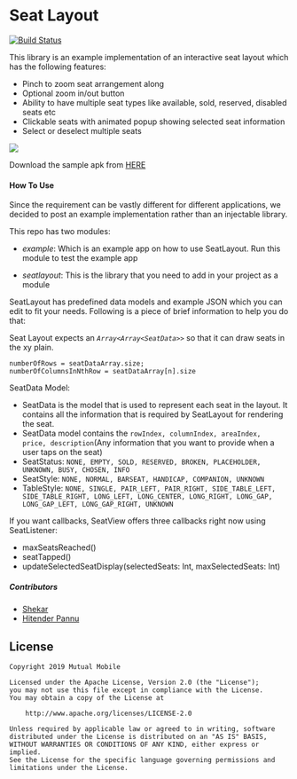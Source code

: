Seat Layout
=============
[![Build Status](https://travis-ci.org/mutualmobile/Barricade.svg)](https://travis-ci.org/mutualmobile/SeatLayout.svg?branch=master)

This library is an example implementation of an interactive seat layout which has the following features:

* Pinch to zoom seat arrangement along
* Optional zoom in/out button
* Ability to have multiple seat types like available, sold, reserved, disabled seats etc
* Clickable seats with animated popup showing selected seat information
* Select or deselect multiple seats

<img src="https://github.com/mutualmobile/SeatLayout/blob/master/Artifacts/SeatLayout_showcase.gif">

Download the sample apk from [HERE](https://github.com/mutualmobile/SeatLayout/blob/master/Artifacts/Seatlayout_apk.apk "SeatLayout Apk")

#### How To Use

Since the requirement can be vastly different for different applications, we decided to post an example implementation rather than an injectable library.

This repo has two modules:
* *example*: Which is an example app on how to use SeatLayout. Run this module to test the example app

* *seatlayout*: This is the library that you need to add in your project as a module

SeatLayout has predefined data models and example JSON which you can edit to fit your needs. Following is a piece of brief information to help you do that:


Seat Layout expects an <em>`Array<Array<SeatData>>`</em> so that it can draw seats in the xy plain.

    numberOfRows = seatDataArray.size;
    numberOfColumnsInNthRow = seatDataArray[n].size
    
SeatData Model:
* SeatData is the model that is used to represent each seat in the layout. It contains all the information that is required by SeatLayout for rendering the seat.
* SeatData model contains the `rowIndex, columnIndex, areaIndex, price, description`(Any information that you want to provide when a user taps on the seat)
* SeatStatus: `NONE, EMPTY, SOLD, RESERVED, BROKEN, PLACEHOLDER, UNKNOWN, BUSY, CHOSEN, INFO`
* SeatStyle: `NONE, NORMAL, BARSEAT, HANDICAP, COMPANION, UNKNOWN`
* TableStyle: `NONE, SINGLE, PAIR_LEFT, PAIR_RIGHT, SIDE_TABLE_LEFT, SIDE_TABLE_RIGHT, LONG_LEFT, LONG_CENTER, LONG_RIGHT, LONG_GAP, LONG_GAP_LEFT, LONG_GAP_RIGHT, UNKNOWN`

If you want callbacks, SeatView offers three callbacks right now using SeatListener:
* maxSeatsReached()
* seatTapped()
* updateSelectedSeatDisplay(selectedSeats: Int, maxSelectedSeats: Int)


##### Contributors
* [Shekar](https://github.com/shekaroppo "Shekar")
* [Hitender Pannu](https://github.com/hitenpannu "Hitender Pannu")

License
-------

    Copyright 2019 Mutual Mobile

    Licensed under the Apache License, Version 2.0 (the "License");
    you may not use this file except in compliance with the License.
    You may obtain a copy of the License at

        http://www.apache.org/licenses/LICENSE-2.0

    Unless required by applicable law or agreed to in writing, software
    distributed under the License is distributed on an "AS IS" BASIS,
    WITHOUT WARRANTIES OR CONDITIONS OF ANY KIND, either express or implied.
    See the License for the specific language governing permissions and
    limitations under the License.

